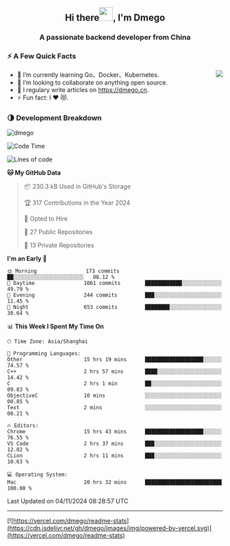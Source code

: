<h2 align="center">Hi there<img src="https://cdn.jsdelivr.net/gh/dmego/images/img/Hi.gif" height="32" />, I'm Dmego </h2>
<h3 align="center">A passionate backend developer from China</h3>

### ⚡️ A Few Quick Facts

<img align="right" src="https://readme-stats-dmego.vercel.app/api?username=dmego&show_icons=true&icon_color=1573B3&hide_title=true&text_color=718096&bg_color=00000000&hide_border=true"/>

<ul>
    <li> 🌱 I’m currently learning Go、Docker、Kubernetes.</li>
    <li> 👯 I’m looking to collaborate on anything open source.</li>
    <li> 📝 I regulary write articles on <a href="https://dmego.cn">https://dmego.cn</a>.</li>
    <li> ⚡ Fun fact: I ❤️ 😻.</li>
</ul>

### 🌗 Development Breakdown

<img src="https://komarev.com/ghpvc/?username=dmego" alt="dmego" />

<!--START_SECTION:waka-->
![Code Time](http://img.shields.io/badge/Code%20Time-3%2C047%20hrs%2016%20mins-blue)

![Lines of code](https://img.shields.io/badge/From%20Hello%20World%20I%27ve%20Written-676.9%20thousand%20lines%20of%20code-blue)

**🐱 My GitHub Data** 

> 📦 230.3 kB Used in GitHub's Storage 
 > 
> 🏆 317 Contributions in the Year 2024
 > 
> 💼 Opted to Hire
 > 
> 📜 27 Public Repositories 
 > 
> 🔑 13 Private Repositories 
 > 
**I'm an Early 🐤** 

```text
🌞 Morning                173 commits         ██░░░░░░░░░░░░░░░░░░░░░░░   08.12 % 
🌆 Daytime                1061 commits        ████████████░░░░░░░░░░░░░   49.79 % 
🌃 Evening                244 commits         ███░░░░░░░░░░░░░░░░░░░░░░   11.45 % 
🌙 Night                  653 commits         ████████░░░░░░░░░░░░░░░░░   30.64 % 
```


📊 **This Week I Spent My Time On** 

```text
🕑︎ Time Zone: Asia/Shanghai

💬 Programming Languages: 
Other                    15 hrs 19 mins      ███████████████████░░░░░░   74.57 % 
C++                      2 hrs 57 mins       ████░░░░░░░░░░░░░░░░░░░░░   14.42 % 
C                        2 hrs 1 min         ██░░░░░░░░░░░░░░░░░░░░░░░   09.83 % 
ObjectiveC               10 mins             ░░░░░░░░░░░░░░░░░░░░░░░░░   00.85 % 
Text                     2 mins              ░░░░░░░░░░░░░░░░░░░░░░░░░   00.21 % 

🔥 Editors: 
Chrome                   15 hrs 43 mins      ███████████████████░░░░░░   76.55 % 
VS Code                  2 hrs 37 mins       ███░░░░░░░░░░░░░░░░░░░░░░   12.82 % 
CLion                    2 hrs 11 mins       ███░░░░░░░░░░░░░░░░░░░░░░   10.63 % 

💻 Operating System: 
Mac                      20 hrs 32 mins      █████████████████████████   100.00 % 
```


 Last Updated on 04/11/2024 08:28:57 UTC
<!--END_SECTION:waka-->

---

[![https://vercel.com/dmego/readme-stats](https://cdn.jsdelivr.net/gh/dmego/images/img/powered-by-vercel.svg)](https://vercel.com/dmego/readme-stats)

